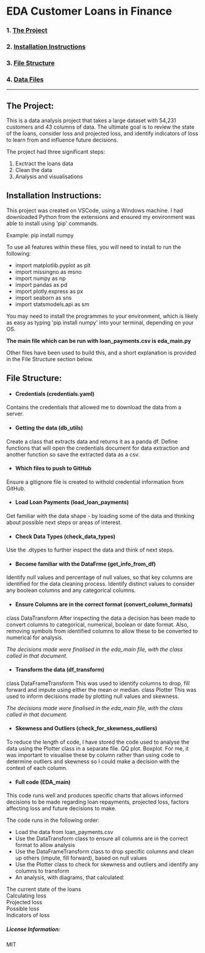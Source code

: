 # EDA Customer Loans in Finance

### 1. [The Project](#PD)
### 2. [Installation Instructions](#II)
### 3. [File Structure](#FS)
### 4. [Data Files](#LI)
-------------------------------------------
## The Project: <a name="PD"></a>

This is a data analysis project that takes a large dataset with 54,231 customers and 43 columns of data.
The ultimate goal is to review the state of the loans, consider loss and projected loss, and identify indicators of loss to learn from and influence future decisions.

The project had three significant steps:
1. Exctract the loans data
1. Clean the data
1. Analysis and visualisations

## Installation Instructions: <a name="II"></a>

This project was created on VSCode, using a Windows machine. I had downloaded Python from the extensions and ensured my environment was able to install using 'pip' commands.

Example: pip install numpy

To use all features within these files, you will need to install to run the following:

- import matplotlib.pyplot as plt
- import missingno as msno
- import numpy as np
- import pandas as pd
- import plotly.express as px
- import seaborn as sns
- import statsmodels.api as sm

You may need to install the programmes to your environment, which is likely as easy as typing 'pip install numpy' into your terminal, depending on your OS.

**The main file which can be run with loan_payments.csv is eda_main.py**

Other files have been used to build this, and a short explanation is provided in the File Structure section below.

## File Structure: <a name="FS"></a>
- #### Credentials (credentials.yaml)
Contains the credentials that allowed me to download the data from a server.
- #### Getting the data (db_utils)
Create a class that extracts data and returns it as a panda df. Define functions that will open the credentials document for data extraction and another function so save the extracted data as a csv.
- #### Which files to push to GitHub
Ensure a gitignore file is created to withold credential information from GitHub.
- #### Load Loan Payments (load_loan_payments)
Get familiar with the data shape - by loading some of the data and thinking about possible next steps or areas of interest.
- #### Check Data Types (check_data_types)
Use the .dtypes to further inspect the data and think of next steps.
- #### Become familiar with the DataFrme (get_info_from_df)
Identify null values and percentage of null values, so that key columns are identified for the data cleaning process.
Identify distinct values to consider any boolean columns and any categorical columns.
- #### Ensure Columns are in the correct format (convert_column_formats)
class DataTransform
After inspecting the data a decision has been made to convert columns to categorical, numerical, boolean or date format. Also, removing symbols from identified columns to allow these to be converted to numerical for analysis.

*The decisions made were finalised in the eda_main file, with the class called in that document.*
- #### Transform the data (df_transform)
class DataFrameTransform
This was used to identify columns to drop, fill forward and impute using either the mean or median.
class Plotter
This was used to inform decisions made by plotting null values and skewness.

*The decisions made were finalised in the eda_main file, with the class called in that document.*
- #### Skewness and Outliers (check_for_skewness_outliers)
To reduce the length of code, I have stored the code used to analyse the data using the Plotter class in a separate file. 
QQ plot.
Boxplot.
For me, it was important to visualise these by column rather than using code to determine outliers and skewness so I could make a decision with the context of each column.
- #### Full code (EDA_main)
This code runs well and produces specific charts that allows informed decisions to be made regarding loan repayments, projected loss, factors affecting loss and future decisions to make.

The code runs in the following order:
- Load the data from loan_payments.csv
- Use the DataTransform class to ensure all columns are in the correct format to allow analysis
- Use the DataFrameTransform class to drop specific columns and clean up others (impute, fill forward), based on null values
- Use the Plotter class to check for skewness and outliers and identify any columns to transform 
- An analysis, with diagrams, that calculated:

The current state of the loans  
Calculating loss  
Projected loss  
Possible loss  
Indicators of loss  

##### License Information:  <a name="LI"></a>

MIT
